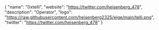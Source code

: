 { "name": "0xtelli", "website": "https://twitter.com/heisenberg_478", "description": "Operator", "logo": "https://raw.githubusercontent.com/heisenberg2325/eige/main/telli.png", "twitter": "https://twitter.com/heisenberg_478" }
